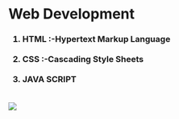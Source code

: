 # Web Development

<h3>

<ol>

<li>HTML :-Hypertext Markup Language</li>

  <br>
  
<li>CSS :-Cascading Style Sheets</li>
  
  <br>
  
<li>JAVA SCRIPT</li>
  
  <br>
</ol>
  
</h3>

<img src="https://www.elegantthemes.com/blog/wp-content/uploads/2018/12/top11.png" >

